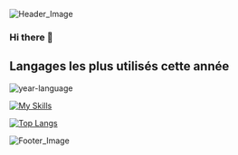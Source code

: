 ![Header_Image](https://imgur.com/TMkhSXY.png)

### Hi there 👋

## Langages les plus utilisés cette année

![year-language]([https://wakatime.com/share/@b9d882a9-d94b-482a-9d1f-8082b3c0f003/e1e64229-9b35-4309-8884-d5e2e5b028e0.svg](https://wakatime.com/share/@b9d882a9-d94b-482a-9d1f-8082b3c0f003/dd4bf68f-1d45-43c7-adcb-99fe3c140eed.svg))

[![My Skills](https://skillicons.dev/icons?i=html,css,ae,bash,c,docker,django,git,linux,nginx,ps,py,qt,sqlite,bots)](https://skillicons.dev)

[![Top Langs](https://github-readme-stats.vercel.app/api/top-langs/?username=FruitPassion&theme=onedark)](https://github.com/anuraghazra/github-readme-stats)

![Footer_Image](https://imgur.com/5f4uRW6.png)

